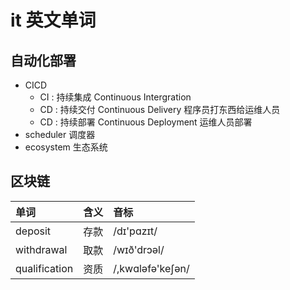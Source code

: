 # it 英文单词

## 自动化部署

- CICD
  - CI : 持续集成 Continuous Intergration
  - CD : 持续交付 Continuous Delivery   程序员打东西给运维人员
  - CD : 持续部署 Continuous Deployment   运维人员部署
- scheduler 调度器
- ecosystem 生态系统

## 区块链

单词 | 含义 | 音标
:--- | :--- | :---
deposit | 存款 | /dɪ'pɑzɪt/
withdrawal | 取款 | /wɪð'drɔəl/
qualification | 资质 | /,kwɑləfə'keʃən/
